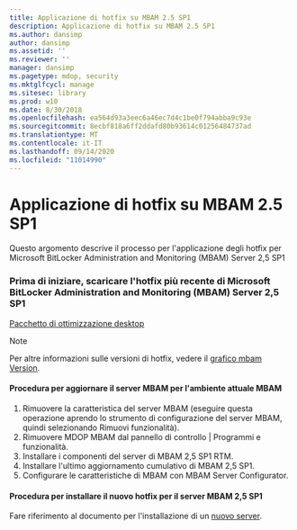 ```yaml
---
title: Applicazione di hotfix su MBAM 2.5 SP1
description: Applicazione di hotfix su MBAM 2.5 SP1
ms.author: dansimp
author: dansimp
ms.assetid: ''
ms.reviewer: ''
manager: dansimp
ms.pagetype: mdop, security
ms.mktglfcycl: manage
ms.sitesec: library
ms.prod: w10
ms.date: 8/30/2018
ms.openlocfilehash: ea564d93a3eec6a46ec7d4c1be0f794abba9c93e
ms.sourcegitcommit: 8ecbf818a6ff2ddafd80b93614c01256484737ad
ms.translationtype: MT
ms.contentlocale: it-IT
ms.lasthandoff: 09/14/2020
ms.locfileid: "11014990"
---
```

# Applicazione di hotfix su MBAM 2.5 SP1
Questo argomento descrive il processo per l'applicazione degli hotfix per Microsoft BitLocker Administration and Monitoring (MBAM) Server 2,5 SP1

### Prima di iniziare, scaricare l'hotfix più recente di Microsoft BitLocker Administration and Monitoring (MBAM) Server 2,5 SP1
[Pacchetto di ottimizzazione desktop](https://www.microsoft.com/download/details.aspx?id=57157)

> [!NOTE]
> Per altre informazioni sulle versioni di hotfix, vedere il [grafico mbam Version](https://docs.microsoft.com/archive/blogs/dubaisec/mbam-version-chart).

#### Procedura per aggiornare il server MBAM per l'ambiente attuale MBAM 
1. Rimuovere la caratteristica del server MBAM (eseguire questa operazione aprendo lo strumento di configurazione del server MBAM, quindi selezionando Rimuovi funzionalità).
2. Rimuovere MDOP MBAM dal pannello di controllo | Programmi e funzionalità.
3. Installare i componenti del server di MBAM 2,5 SP1 RTM.
4. Installare l'ultimo aggiornamento cumulativo di MBAM 2,5 SP1.
5. Configurare le caratteristiche di MBAM con MBAM Server Configurator.

#### Procedura per installare il nuovo hotfix per il server MBAM 2,5 SP1
Fare riferimento al documento per l'installazione di un [nuovo server](deploying-the-mbam-25-server-infrastructure.md).
